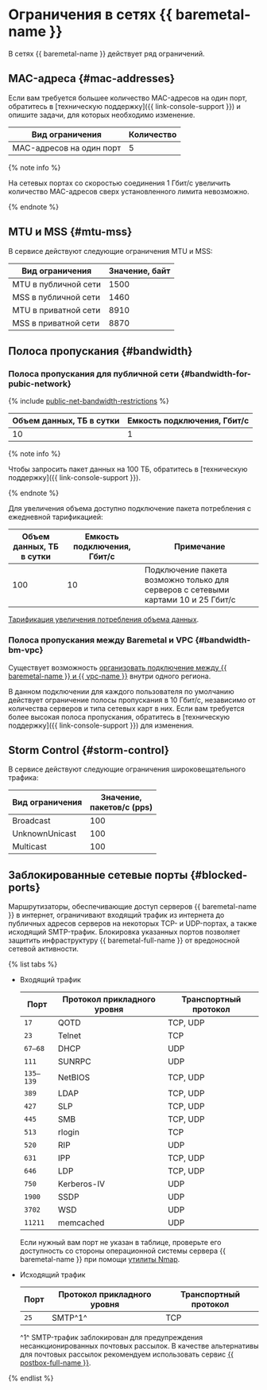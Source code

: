 # Ограничения в сетях {{ baremetal-name }}

В сетях {{ baremetal-name }} действует ряд ограничений.

## MAC-адреса {#mac-addresses}

Если вам требуется большее количество MAC-адресов на один порт, обратитесь в [техническую поддержку]({{ link-console-support }}) и опишите задачи, для которых необходимо изменение.

Вид ограничения | Количество
--- | ---
MAC-адресов на один порт | 5

{% note info %}

На сетевых портах со скоростью соединения 1 Гбит/с увеличить количество MAC-адресов сверх установленного лимита невозможно.

{% endnote %}

## MTU и MSS {#mtu-mss}

В сервисе действуют следующие ограничения MTU и MSS:

Вид ограничения | Значение, байт
--- | ---
MTU в публичной сети | 1500
MSS в публичной сети | 1460
MTU в приватной сети | 8910
MSS в приватной сети | 8870

## Полоса пропускания {#bandwidth}

### Полоса пропускания для публичной сети {#bandwidth-for-pubic-network}


{% include [public-net-bandwidth-restrictions](../../_includes/baremetal/public-net-bandwidth-restrictions.md) %}

Объем данных, ТБ в сутки | Емкость подключения, Гбит/с
--- | ---
10 | 1 

{% note info %}

Чтобы запросить пакет данных на 100 ТБ, обратитесь в [техническую поддержку]({{ link-console-support }}).

{% endnote %}

Для увеличения объема доступно подключение пакета потребления с ежедневной тарификацией:

Объем данных, ТБ в сутки | Емкость подключения, Гбит/с | Примечание
--- | --- | ---
100 | 10 | Подключение пакета возможно только для серверов с сетевыми картами 10 и 25 Гбит/c

[Тарификация увеличения потребления объема данных](../../baremetal/pricing#bandwidth-package).

### Полоса пропускания между Baremetal и VPC {#bandwidth-bm-vpc}

Существует возможность [организовать подключение между {{ baremetal-name }} и {{ vpc-name }}](../tutorials/bm-vrf-and-vpc-interconnect.md) внутри одного региона.

В данном подключении для каждого пользователя по умолчанию действует ограничение полосы пропускания в 10 Гбит/с, независимо от количества серверов и типа сетевых карт в них. Если вам требуется более высокая полоса пропускания, обратитесь в [техническую поддержку]({{ link-console-support }}) для изменения.

## Storm Control {#storm-control}

В сервисе действуют следующие ограничения широковещательного трафика:

Вид ограничения | Значение,</br>пакетов/с (pps)
--- | ---
Broadcast | 100
UnknownUnicast | 100
Multicast | 100

## Заблокированные сетевые порты {#blocked-ports}

Маршрутизаторы, обеспечивающие доступ серверов {{ baremetal-name }} в интернет, ограничивают входящий трафик из интернета до публичных адресов серверов на некоторых TCP- и UDP-портах, а также исходящий SMTP-трафик. Блокировка указанных портов позволяет защитить инфраструктуру {{ baremetal-full-name }} от вредоносной сетевой активности.

{% list tabs %}

- Входящий трафик

  **Порт** | **Протокол прикладного уровня** | **Транспортный протокол**
  --- | --- | ---
  `17` | QOTD | TCP, UDP
  `23` | Telnet | TCP
  `67–68` | DHCP | UDP
  `111` | SUNRPC | UDP
  `135–139` | NetBIOS | TCP, UDP
  `389` | LDAP | TCP, UDP
  `427` | SLP | TCP, UDP
  `445` | SMB | TCP, UDP
  `513` | rlogin | TCP
  `520` | RIP | UDP
  `631` | IPP | TCP, UDP
  `646` | LDP | TCP, UDP
  `750` | Kerberos-IV | UDP
  `1900` | SSDP | UDP
  `3702` | WSD | UDP
  `11211` | memcached | UDP

  Если нужный вам порт не указан в таблице, проверьте его доступность со стороны операционной системы сервера {{ baremetal-name }} при помощи [утилиты Nmap](https://ru.wikipedia.org/wiki/Nmap).

- Исходящий трафик

  **Порт** | **Протокол прикладного уровня** | **Транспортный протокол**
  --- | --- | ---
  `25` | SMTP^1^ | TCP

  ^1^ SMTP-трафик заблокирован для предупреждения несанкционированных почтовых рассылок. В качестве альтернативы для почтовых рассылок рекомендуем использовать сервис [{{ postbox-full-name }}](../../postbox/concepts/index.md).

{% endlist %}

